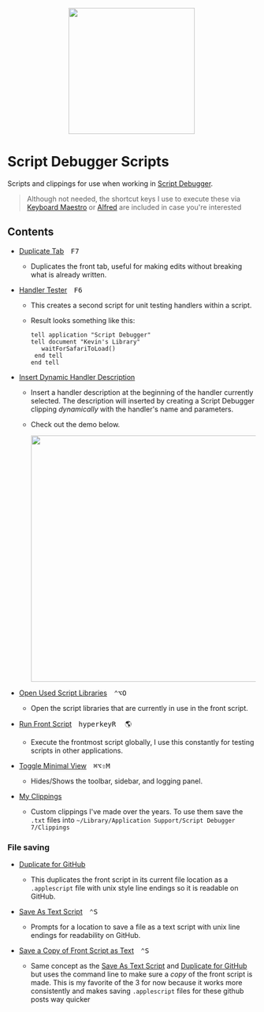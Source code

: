<p align="center">
<img src="https://latenightsw.com/wordpress/wp-content/uploads/2018/03/cropped-icon_512x512.png" width="256" height="256">
</p>

# Script Debugger Scripts

Scripts and clippings for use when working in [Script Debugger][f2ac73e7].

> Although not needed, the shortcut keys I use to execute these via [Keyboard Maestro][kmapp] or [Alfred][alfredapp] are included in case you're interested

## Contents

- [Duplicate Tab][16321536]&emsp;<kbd>F7</kbd>
  - Duplicates the front tab, useful for making edits without breaking what is already written.

- [Handler Tester][9b6bdfdc]&emsp;<kbd>F6</kbd>
  - This creates a second script for unit testing handlers within a script.
  - Result looks something like this:
  
    ```AppleScript
    tell application "Script Debugger"
    tell document "Kevin's Library"
       waitForSafariToLoad()
     end tell
    end tell
    ```

- [Insert Dynamic Handler Description][hdnkas73]
  - Insert a handler description at the beginning of the handler currently selected. The description will inserted by creating a Script Debugger clipping _dynamically_ with the handler's name and parameters.
  - Check out the demo below.

    <p><img src="../imgs/sdb-dynamicdescription.gif" width="500"</p>

- [Open Used Script Libraries][k9g57d35]&emsp;<kbd>⌃</kbd><kbd>⌥</kbd><kbd>O</kbd>
  - Open the script libraries that are currently in use in the front script.

- [Run Front Script][f4s6h3f9]&emsp;<kbd>hyperkey</kbd><kbd>R</kbd>&emsp; :earth_americas:
  - Execute the frontmost script globally, I use this constantly for testing scripts in other applications.

- [Toggle Minimal View][e30bd9c8]&emsp;<kbd>⌘</kbd><kbd>⌥</kbd><kbd>⇧</kbd><kbd>M</kbd>
  - Hides/Shows the toolbar, sidebar, and logging panel.

- [My Clippings][ccf5a0a3]
  - Custom clippings I've made over the years. To use them save the `.txt` files into `~/Library/Application Support/Script Debugger 7/Clippings`

### File saving

- [Duplicate for GitHub][8474e70d]
  - This duplicates the front script in its current file location as a `.applescript` file with unix style line endings so it is readable on GitHub.

- [Save As Text Script][28c70107]&emsp;<kbd>⌃</kbd><kbd>S</kbd>
  - Prompts for a location to save a file as a text script with unix line endings for readability on GitHub.

- [Save a Copy of Front Script as Text][5ecfae32]&emsp;<kbd>⌃</kbd><kbd>S</kbd>
  - Same concept as the [Save As Text Script][28c70107] and [Duplicate for GitHub][8474e70d] but uses the command line to make sure a _copy_ of the front script is made. This is my favorite of the 3 for now because it works more consistently and makes saving `.applescript` files for these github posts way quicker


[f2ac73e7]: https://latenightsw.com/
[16321536]: ./Duplicate-Tab.applescript
[ccf5a0a3]: ./My-Clippings
[kmapp]: https://www.keyboardmaestro.com/
[alfredapp]: https://www.alfredapp.com/
[hdnkas73]: ./Insert-Dynamic-Handler-Description.applescript
[9b6bdfdc]: ./Handler-Tester.applescript
[8474e70d]: ./Duplicate-for-GitHub.applescript
[k9g57d35]: ./Open-Used-Script-Libraries.applescript
[f4s6h3f9]: ./Run-Front-Script.applescript
[28c70107]: ./Save-As-Text-Script.applescript
[5ecfae32]: ./Save-a-Copy-of-Front-Script-as-Text.applescript
[e30bd9c8]: ./Toggle-Minimal-View.applescript 
